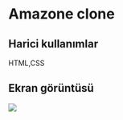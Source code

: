 <h1> Amazone clone </h1>

<h2> Harici kullanımlar </h2>

HTML,CSS

<h2> Ekran görüntüsü </h2>

![](ekran.gif)